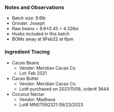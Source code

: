 ### Notes and Observations
- Batch size: 9.6lb
- Grinder: Joseph
- Raw beans = 9.6*0.45 = 4.32lbs
- Husks included in this batch
- BOMs away at 9Feb22 at 6pm

### Ingredient Tracing
- Cacao Beans
  - Vender: Meridian Cacao Co
  - Lot: Feb 2021
- Cacao Butter
  - Vendor: Meridian Cacao Co
  - Lot# purchased on 2021/11/08, order# 3644
- Coconut Nectar
  - Vendor: Madhava
  - Lot# MNST092321 09/23/2023
